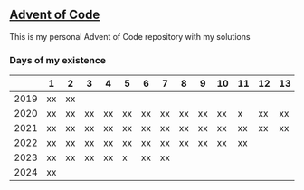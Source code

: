 ## [Advent of Code](https://adventofcode.com/2020/about)

This is my personal Advent of Code repository with my solutions

### Days of my existence

|      | 1   | 2   | 3   | 4   | 5   | 6   | 7   | 8   | 9   | 10  | 11  | 12  | 13  | 14  | 15  | 16  | 17  | 18  | 19  | 20  | 21  | 22  | 23  | 24  | 25  | 
| ---- | --- | --- | --- | --- | --- | --- | --- | --- | --- | --- | --- | --- | --- | --- | --- | --- | --- | --- | --- | --- | --- | --- | --- | --- | --- |
| 2019 | xx  | xx  |     |     |     |     |     |     |     |     |     |     |     |     |     |     |     |     |     |     |     |     |     |     |     |
| 2020 | xx  | xx  | xx  | xx  | xx  | xx  | xx  | xx  | xx  | xx  | x   | xx  | xx  |     |     |     |     |     |     |     |     |     |     |     |     |
| 2021 | xx  | xx  | xx  | xx  | xx  | xx  | xx  | xx  | xx  | xx  | xx  | xx  | xx  | xx  |     |     |     |     |     |     |     |     |     |     |     |
| 2022 | xx  | xx  | xx  | xx  | xx  | xx  | xx  | xx  | xx  | xx  | xx  |     |     |     |     |     |     |     |     |     |     |     |     |     |     |
| 2023 | xx  | xx  | xx  | xx  | x   | xx  | xx  |     |     |     |     |     |     |     |     |     |     |     |     |     |     |     |     |     |     |
| 2024 | xx  |     |     |     |     |     |     |     |     |     |     |     |     |     |     |     |     |     |     |     |     |     |     |     |     |
